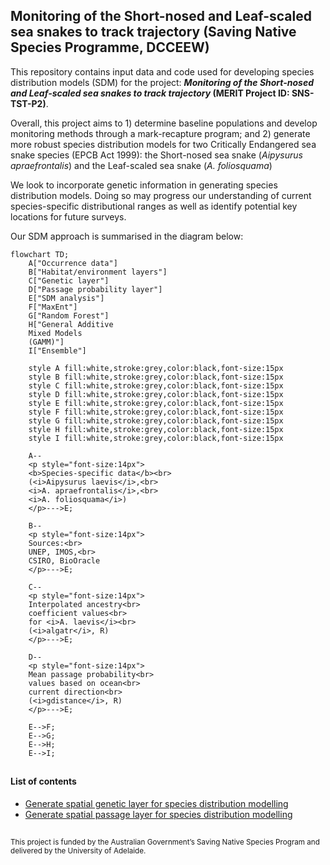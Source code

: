 ## Monitoring of the Short-nosed and Leaf-scaled sea snakes to track trajectory (Saving Native Species Programme, DCCEEW)

This repository contains input data and code used for developing species distribution models (SDM) for the project: <i><b>Monitoring of the Short-nosed and Leaf-scaled sea snakes to track trajectory</i> (MERIT Project ID: SNS-TST-P2)</b>.

Overall, this project aims to 1) determine baseline populations and develop monitoring methods through a mark-recapture program; and 2) generate more robust species distribution models for two Critically Endangered sea snake species (EPCB Act 1999): the Short-nosed sea snake (<i>Aipysurus apraefrontalis</i>) and the Leaf-scaled sea snake (<i>A. foliosquama</i>)

We look to incorporate genetic information in generating species distribution models. Doing so may progress our understanding of current species-specific distributional ranges as well as identify potential key locations for future surveys.

Our SDM approach is summarised in the diagram below:


```mermaid
flowchart TD;
    A["Occurrence data"]
    B["Habitat/environment layers"]
    C["Genetic layer"]
    D["Passage probability layer"]
    E["SDM analysis"]
    F["MaxEnt"]
    G["Random Forest"]
    H["General Additive 
    Mixed Models
    (GAMM)"]
    I["Ensemble"]
    
    style A fill:white,stroke:grey,color:black,font-size:15px
    style B fill:white,stroke:grey,color:black,font-size:15px
    style C fill:white,stroke:grey,color:black,font-size:15px
    style D fill:white,stroke:grey,color:black,font-size:15px
    style E fill:white,stroke:grey,color:black,font-size:15px
    style F fill:white,stroke:grey,color:black,font-size:15px
    style G fill:white,stroke:grey,color:black,font-size:15px
    style H fill:white,stroke:grey,color:black,font-size:15px
    style I fill:white,stroke:grey,color:black,font-size:15px

    A--
    <p style="font-size:14px">
    <b>Species-specific data</b><br> 
    (<i>Aipysurus laevis</i>,<br>
    <i>A. apraefrontalis</i>,<br>
    <i>A. foliosquama</i>)
    </p>--->E;

    B--
    <p style="font-size:14px">
    Sources:<br>
    UNEP, IMOS,<br> 
    CSIRO, BioOracle
    </p>--->E;
    
    C--
    <p style="font-size:14px">
    Interpolated ancestry<br>
    coefficient values<br>
    for <i>A. laevis</i><br>
    (<i>algatr</i>, R)
    </p>--->E;
    
    D--
    <p style="font-size:14px">
    Mean passage probability<br>
    values based on ocean<br>
    current direction<br>
    (<i>gdistance</i>, R)
    </p>--->E;
    
    E-->F;
    E-->G;
    E-->H;
    E-->I;
```
##

#### List of contents
* [Generate spatial genetic layer for species distribution modelling](https://github.com/grcvhon/atm-analysis/tree/master/genetic_layer)
* [Generate spatial passage layer for species distribution modelling](https://github.com/grcvhon/atm-analysis/tree/master/passage_layer)

##
<sub>
This project is funded by the Australian Government’s Saving Native Species Program and delivered by the University of Adelaide.
</sub>
